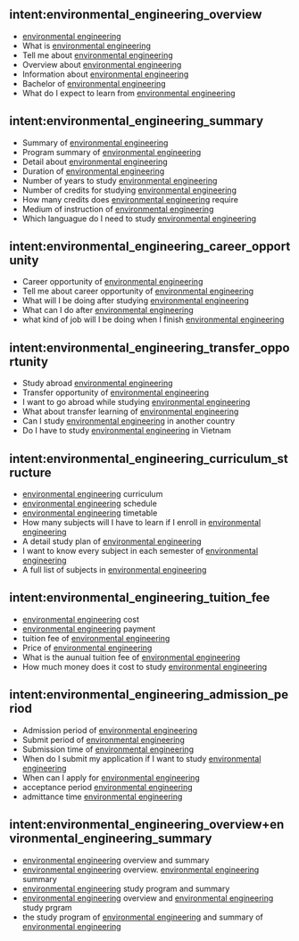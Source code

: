 ## intent:environmental_engineering_overview
- [environmental engineering](uni)
- What is [environmental engineering](uni)
- Tell me about [environmental engineering](uni)
- Overview about [environmental engineering](uni)
- Information about [environmental engineering](uni)
- Bachelor of [environmental engineering](uni)
- What do I expect to learn from [environmental engineering](uni)

## intent:environmental_engineering_summary
- Summary of [environmental engineering](uni)
- Program summary of [environmental engineering](uni)
- Detail about [environmental engineering](uni)
- Duration of [environmental engineering](uni)
- Number of years to study [environmental engineering](uni)
- Number of credits for studying [environmental engineering](uni)
- How many credits does [environmental engineering](uni) require
- Medium of instruction of [environmental engineering](uni)
- Which languague do I need to study [environmental engineering](uni)

## intent:environmental_engineering_career_opportunity
- Career opportunity of [environmental engineering](uni)
- Tell me about career opportunity of [environmental engineering](uni)
- What will I be doing after studying [environmental engineering](uni)
- What can I do after [environmental engineering](uni)
- what kind of job will I be doing when I finish [environmental engineering](uni)

## intent:environmental_engineering_transfer_opportunity
- Study abroad [environmental engineering](uni)
- Transfer opportunity of [environmental engineering](uni)
- I want to go abroad while studying [environmental engineering](uni)
- What about transfer learning of [environmental engineering](uni)
- Can I study [environmental engineering](uni) in another country
- Do I have to study [environmental engineering](uni) in Vietnam

## intent:environmental_engineering_curriculum_structure
- [environmental engineering](uni) curriculum
- [environmental engineering](uni) schedule
- [environmental engineering](uni) timetable
- How many subjects will I have to learn if I enroll in [environmental engineering](uni)
- A detail study plan of [environmental engineering](uni)
- I want to know every subject in each semester of [environmental engineering](uni)
- A full list of subjects in [environmental engineering](uni)

## intent:environmental_engineering_tuition_fee
- [environmental engineering](uni) cost
- [environmental engineering](uni) payment
- tuition fee of [environmental engineering](uni)
- Price of [environmental engineering](uni)
- What is the aunual tuition fee of [environmental engineering](uni)
- How much money does it cost to study [environmental engineering](uni)

## intent:environmental_engineering_admission_period
- Admission period of [environmental engineering](uni)
- Submit period of [environmental engineering](uni)
- Submission time of [environmental engineering](uni)
- When do I submit my application if I want to study [environmental engineering](uni)
- When can I apply for [environmental engineering](uni)
- acceptance period [environmental engineering](uni)
- admittance time [environmental engineering](uni)

## intent:environmental_engineering_overview+environmental_engineering_summary
- [environmental engineering](uni) overview and summary
- [environmental engineering](uni) overview. [environmental engineering](uni) summary
- [environmental engineering](uni) study program and summary
- [environmental engineering](uni) overview and [environmental engineering](uni) study prgram
- the study program of [environmental engineering](uni) and summary of [environmental engineering](uni)
